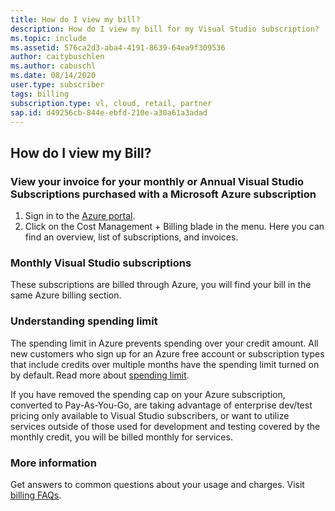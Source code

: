 ```yaml
---
title: How do I view my bill?
description: How do I view my bill for my Visual Studio subscription?
ms.topic: include
ms.assetid: 576ca2d3-aba4-4191-8639-64ea9f309536
author: caitybuschlen
ms.author: cabuschl
ms.date: 08/14/2020
user.type: subscriber
tags: billing
subscription.type: vl, cloud, retail, partner
sap.id: d49256cb-844e-ebfd-210e-a30a61a3adad
---
```


## How do I view my Bill?

### View your invoice for your monthly or Annual Visual Studio Subscriptions purchased with a Microsoft Azure subscription
1. Sign in to the [Azure portal](https://portal.azure.com).  
2. Click on the Cost Management + Billing blade in the menu. Here you can find an overview, list of subscriptions, and invoices.  

### Monthly Visual Studio subscriptions 
These subscriptions are billed through Azure, you will find your bill in the same Azure billing section. 

### Understanding spending limit 
The spending limit in Azure prevents spending over your credit amount. All new customers who sign up for an Azure free account or subscription types that include credits over multiple months have the spending limit turned on by default. Read more about [spending limit](https://docs.microsoft.com/azure/cost-management-billing/manage/spending-limit). 

If you have removed the spending cap on your Azure subscription, converted to Pay-As-You-Go, are taking advantage of enterprise dev/test pricing only available to Visual Studio subscribers, or want to utilize services outside of those used for development and testing covered by the monthly credit, you will be billed monthly for services.  

### More information 
Get answers to common questions about your usage and charges. Visit [billing FAQs](https://docs.microsoft.com/en-us/azure/cost-management-billing/manage/getting-started). 